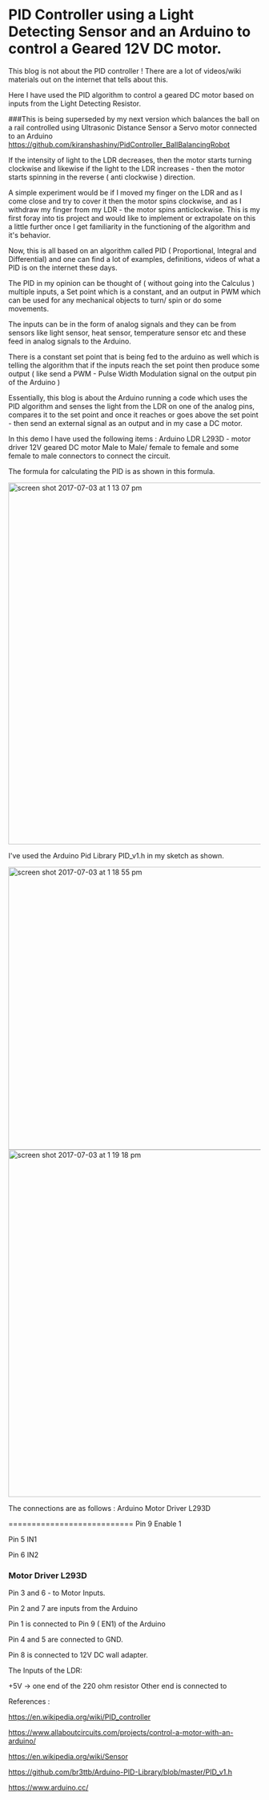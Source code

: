 # PID Controller using a Light Detecting Sensor and an Arduino to control a Geared 12V DC motor.

This blog is not about the PID controller ! There are a lot of videos/wiki materials out on the internet that tells about this.

Here I have used the PID algorithm to control a geared DC motor based on inputs from the Light Detecting Resistor.

###This is being superseded by my next version which balances the ball on a rail controlled using Ultrasonic Distance Sensor a Servo motor connected to an Arduino https://github.com/kiranshashiny/PidController_BallBalancingRobot

If the intensity of light to the LDR decreases, then the motor starts turning clockwise and likewise if the light to the LDR increases - then the motor starts spinning in the reverse ( anti clockwise ) direction.

A simple experiment would be if I moved my finger on the LDR and as I come close and try to cover it then the motor spins clockwise, and as I withdraw my finger from my LDR - the motor spins anticlockwise. This is my first foray into tis project and would like to implement or extrapolate on this a little further once I get familiarity in the functioning of the algorithm and it's behavior.

Now, this is all based on an algorithm called PID ( Proportional, Integral and Differential) and one can find a lot of examples, definitions, videos of what a PID is on the internet these days.

The PID in my opinion can be thought of ( without going into the Calculus ) multiple inputs, a Set point which is a constant, and an output in PWM which can be used for any mechanical objects to turn/ spin or do some movements.

The inputs can be in the form of analog signals and they can be from sensors like light sensor, heat sensor, temperature sensor etc and these feed in analog signals to the Arduino.

There is a constant set point that is being fed to the arduino as well which is telling the algorithm that if the inputs reach the set point then produce some output ( like send a PWM - Pulse Width Modulation signal on the output pin of the Arduino )

Essentially, this blog is about the Arduino running a code which uses the PID algorithm and senses the light from the LDR on one of the analog pins, compares it to the set point and once it reaches or goes above the set point - then send an external signal as an output and in my case a DC motor.

In this demo I have used the following items :
Arduino
LDR
L293D - motor driver
12V geared DC motor
Male to Male/ female to female and some female to male connectors to connect the circuit.


The formula for calculating the PID is as shown in this formula.

<img width="723" alt="screen shot 2017-07-03 at 1 13 07 pm" src="https://user-images.githubusercontent.com/14288989/27782744-62e4fd94-5ff1-11e7-9544-234348dc1458.png">


I've used the Arduino Pid Library PID_v1.h in my sketch as shown.

<img width="565" alt="screen shot 2017-07-03 at 1 18 55 pm" src="https://user-images.githubusercontent.com/14288989/27783035-43dcc336-5ff2-11e7-862b-b234eee5ff25.png">

<img width="694" alt="screen shot 2017-07-03 at 1 19 18 pm" src="https://user-images.githubusercontent.com/14288989/27783034-439ccf56-5ff2-11e7-9da0-694c4c2a70c3.png">

The connections are as follows :
Arduino  Motor Driver L293D

===========================
Pin  9      Enable 1 

Pin  5      IN1

Pin  6      IN2

### Motor Driver L293D
Pin 3 and 6 - to Motor Inputs.

Pin 2 and 7 are inputs from the Arduino

Pin 1 is connected to Pin 9 ( EN1) of the Arduino

Pin 4 and 5 are connected to GND.

Pin 8 is connected to 12V DC wall adapter. 

The Inputs of the LDR:

+5V -> one end of the 220 ohm resistor
Other end is connected to 


References :



https://en.wikipedia.org/wiki/PID_controller

https://www.allaboutcircuits.com/projects/control-a-motor-with-an-arduino/

https://en.wikipedia.org/wiki/Sensor

https://github.com/br3ttb/Arduino-PID-Library/blob/master/PID_v1.h

https://www.arduino.cc/
